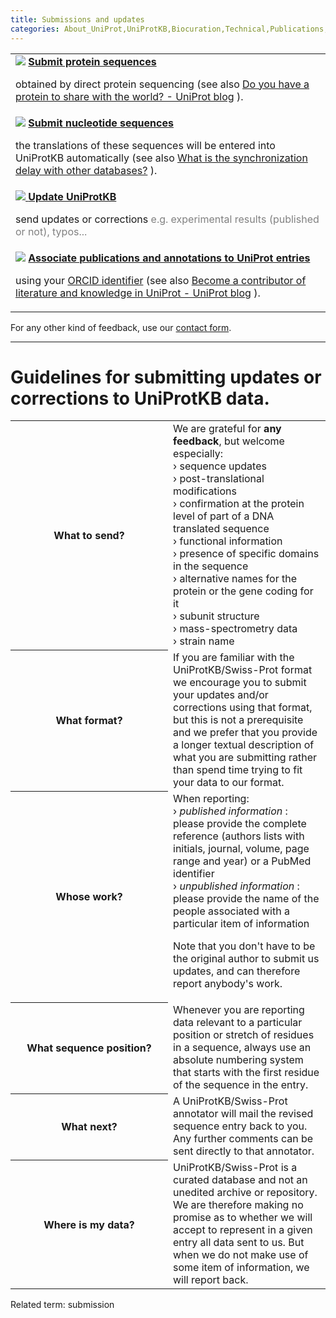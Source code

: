 ```yaml
---
title: Submissions and updates
categories: About_UniProt,UniProtKB,Biocuration,Technical,Publications,help
---
```


<div>

<table class="grid"><colgroup><col style="width: 100%" /></colgroup><tbody><tr class="odd"><td><img src="https://github.com/ebi-uniprot/uniprot-manual/raw/main/images/spin.png" /> <a href="https://www.ebi.ac.uk/swissprot/Submissions/spin/"><strong>Submit protein sequences</strong></a><p>obtained by direct protein sequencing (see also <a href="https://insideuniprot.blogspot.com/2015/07/do-you-have-protein-to-share-with-world.html">Do you have a protein to share with the world? - UniProt blog</a> ).</p></td></tr><tr class="even"><td><img src="https://github.com/ebi-uniprot/uniprot-manual/raw/main/images/webin.png" /> <a href="https://www.ebi.ac.uk/embl/Submission/webin.html"><strong>Submit nucleotide sequences</strong></a><p>the translations of these sequences will be entered into UniProtKB automatically (see also <a href="https://www.uniprot.org/help/synchronization">What is the synchronization delay with other databases?</a> ).</p></td></tr><tr class="odd"><td><a href="https://www.uniprot.org/update"><img src="https://github.com/ebi-uniprot/uniprot-manual/raw/main/images/comment.png" /> <strong>Update UniProtKB</strong></a><p>send updates or corrections <span style="color: grey;"> e.g. experimental results (published or not), typos... </span></p></td></tr><tr class="even"><td><img src="https://github.com/ebi-uniprot/uniprot-manual/raw/main/images/orcid.png" /> <a href="https://community.uniprot.org/bbsub/home.html"><strong>Associate publications and annotations to UniProt entries</strong></a><p>using your <a href="https://orcid.org/help">ORCID identifier</a> (see also <a href="https://insideuniprot.blogspot.com/2019/07/">Become a contributor of literature and knowledge in UniProt - UniProt blog</a> ).</p></td></tr></tbody></table>

For any other kind of feedback, use our [contact form](https://www.uniprot.org/contact).

------------------------------------------------------------------------

<div id="guidelines">

# Guidelines for submitting updates or corrections to UniProtKB data.

<table class="two-column"><colgroup><col style="width: 50%" /><col style="width: 50%" /></colgroup><tbody><tr class="odd"><th>What to send?</th><td>We are grateful for <strong>any feedback</strong>, but welcome especially:<br />
› sequence updates<br />
› post-translational modifications<br />
› confirmation at the protein level of part of a DNA translated sequence<br />
› functional information<br />
› presence of specific domains in the sequence<br />
› alternative names for the protein or the gene coding for it<br />
› subunit structure<br />
› mass-spectrometry data<br />
› strain name<br />
</td></tr><tr class="even"><th>What format?</th><td>If you are familiar with the UniProtKB/Swiss-Prot format we encourage you to submit your updates and/or corrections using that format, but this is not a prerequisite and we prefer that you provide a longer textual description of what you are submitting rather than spend time trying to fit your data to our format.</td></tr><tr class="odd"><th>Whose work?</th><td>When reporting:<br />
› <em>published information</em> : please provide the complete reference (authors lists with initials, journal, volume, page range and year) or a PubMed identifier<br />
› <em>unpublished information</em> : please provide the name of the people associated with a particular item of information<br />
<p>Note that you don't have to be the original author to submit us updates, and can therefore report anybody's work.</p></td></tr><tr class="even"><th>What sequence position?</th><td>Whenever you are reporting data relevant to a particular position or stretch of residues in a sequence, always use an absolute numbering system that starts with the first residue of the sequence in the entry.</td></tr><tr class="odd"><th>What next?</th><td>A UniProtKB/Swiss-Prot annotator will mail the revised sequence entry back to you. Any further comments can be sent directly to that annotator.</td></tr><tr class="even"><th>Where is my data?</th><td>UniProtKB/Swiss-Prot is a curated database and not an unedited archive or repository. We are therefore making no promise as to whether we will accept to represent in a given entry all data sent to us. But when we do not make use of some item of information, we will report back.</td></tr></tbody></table>

</div>

Related term: submission

</div>
